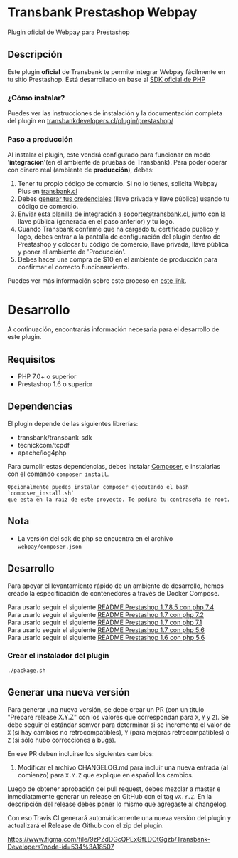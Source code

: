 # Transbank Prestashop Webpay
Plugin oficial de Webpay para Prestashop

## Descripción
Este plugin **oficial** de Transbank te permite integrar Webpay fácilmente en tu sitio Prestashop. Está desarrollado en base al [SDK oficial de PHP](https://github.com/TransbankDevelopers/transbank-sdk-php)

### ¿Cómo instalar?
Puedes ver las instrucciones de instalación y la documentación completa del plugin en [transbankdevelopers.cl/plugin/prestashop/](https://www.transbankdevelopers.cl/plugin/prestashop/)

### Paso a producción
Al instalar el plugin, este vendrá configurado para funcionar en modo '**integración**'(en el ambiente de pruebas de Transbank). Para poder operar con dinero real (ambiente de **producción**), debes:

1. Tener tu propio código de comercio. Si no lo tienes, solicita Webpay Plus en [transbank.cl](https://transbank.cl)
2. Debes [generar tus credenciales](https://www.transbankdevelopers.cl/documentacion/como_empezar#credenciales-en-webpay)  (llave privada y llave pública) usando tu código de comercio. 
3. Enviar [esta planilla de integración](https://transbankdevelopers.cl/files/evidencia-integracion-webpay-plugins.docx) a soporte@transbank.cl, junto con la llave pública (generada en el paso anterior) y tu logo. 
4. Cuando Transbank confirme que ha cargado tu certificado público y logo, debes entrar a la pantalla de configuración del plugin dentro de Prestashop y colocar tu código de comercio, llave privada, llave pública y poner el ambiente de 'Producción'. 
5. Debes hacer una compra de $10 en el ambiente de producción para confirmar el correcto funcionamiento. 

Puedes ver más información sobre este proceso en [este link](https://www.transbankdevelopers.cl/documentacion/como_empezar#puesta-en-produccion).

# Desarrollo
A continuación, encontrarás información necesaria para el desarrollo de este plugin. 

## Requisitos 
* PHP 7.0+ o superior
* Prestashop 1.6 o superior

## Dependencias

El plugin depende de las siguientes librerías:

* transbank/transbank-sdk
* tecnickcom/tcpdf
* apache/log4php

Para cumplir estas dependencias, debes instalar [Composer](https://getcomposer.org), e instalarlas con el comando `composer install`.

    Opcionalmente puedes instalar composer ejecutando el bash `composer_install.sh` 
    que esta en la raiz de este proyecto. Te pedira tu contraseña de root.

## Nota  
- La versión del sdk de php se encuentra en el archivo `webpay/composer.json`

## Desarrollo

Para apoyar el levantamiento rápido de un ambiente de desarrollo, hemos creado la especificación de contenedores a través de Docker Compose.

Para usarlo seguir el siguiente [README Prestashop 1.7.8.5 con php 7.4](./docker-prestashop1.7.8.5-php7.4)  
Para usarlo seguir el siguiente [README Prestashop 1.7 con php 7.2](./docker-prestashop1.7-php7.2)  
Para usarlo seguir el siguiente [README Prestashop 1.7 con php 7.1](./docker-prestashop1.7-php7.1)  
Para usarlo seguir el siguiente [README Prestashop 1.7 con php 5.6](./docker-prestashop1.7-php5.6)  
Para usarlo seguir el siguiente [README Prestashop 1.6 con php 5.6](./docker-prestashop1.6-php5.6)  

### Crear el instalador del plugin

    ./package.sh

## Generar una nueva versión

Para generar una nueva versión, se debe crear un PR (con un título "Prepare release X.Y.Z" con los valores que correspondan para `X`, `Y` y `Z`). Se debe seguir el estándar semver para determinar si se incrementa el valor de `X` (si hay cambios no retrocompatibles), `Y` (para mejoras retrocompatibles) o `Z` (si sólo hubo correcciones a bugs).

En ese PR deben incluirse los siguientes cambios:

1. Modificar el archivo CHANGELOG.md para incluir una nueva entrada (al comienzo) para `X.Y.Z` que explique en español los cambios.

Luego de obtener aprobación del pull request, debes mezclar a master e inmediatamente generar un release en GitHub con el tag `vX.Y.Z`. En la descripción del release debes poner lo mismo que agregaste al changelog.

Con eso Travis CI generará automáticamente una nueva versión del plugin y actualizará el Release de Github con el zip del plugin.


https://www.figma.com/file/9zPZdDGcQPExGfLDOtGgzb/Transbank-Developers?node-id=534%3A18507